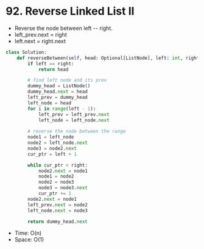 # 92. Reverse Linked List II

* Reverse the node between left -- right.
* left_prev.next = right
* left.next = right.next


```python
class Solution:
    def reverseBetween(self, head: Optional[ListNode], left: int, right: int) -> Optional[ListNode]:
        if left == right:
            return head

        # find left node and its prev
        dummy_head = ListNode()
        dummy_head.next = head
        left_prev = dummy_head
        left_node = head
        for i in range(left - 1):
            left_prev = left_prev.next
            left_node = left_node.next
        
        # reverse the node between the range
        node1 = left_node
        node2 = left_node.next
        node3 = node2.next
        cur_ptr = left + 1

        while cur_ptr < right:
            node2.next = node1
            node1 = node2
            node2 = node3
            node3 = node3.next
            cur_ptr += 1
        node2.next = node1
        left_prev.next = node2
        left_node.next = node3

        return dummy_head.next
```

* Time: O(n)
* Space: O(1)
